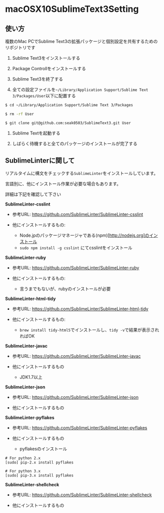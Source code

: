 macOSX10SublimeText3Setting
===========================

使い方
--------

複数のMac PCでSublime Text3の拡張パッケージと個別設定を共有するためのリポジトリです

1. Sublime Text3をインストールする

1. Package Controllをインストールする

1. Sublime Text3を終了する

1. 全ての設定ファイルを`~/Library/Application Support/Sublime Text 3/Packages/User`以下に配置する

```bash
$ cd ~/Library/Application Support/Sublime Text 3/Packages

$ rm -rf User

$ git clone git@github.com:seak0503/SublimeText3.git User
```

1. Sublime Textを起動する

1. しばらく待機すると全てのパッケージのインストールが完了する


SublimeLinterに関して
-----------------------
リアルタイムに構文をチェックする`SublimeLinter`をインストールしています。

言語別に、他にインストール作業が必要な場合もあります。

詳細は下記を確認して下さい

**SublimeLinter-csslint**

* 参考URL: https://github.com/SublimeLinter/SublimeLinter-csslint

* 他にインストールするもの:
   * Node.jpのパッケージマネージャである(npm)[http://nodejs.org]のインストール
   * `sudo npm install -g csslint` にてcsslintをインストール


**SublimeLinter-ruby**

* 参考URL: https://github.com/SublimeLinter/SublimeLinter-ruby

* 他にインストールするもの:
   * 言うまでもないが、rubyのインストールが必要

**SublimeLinter-html-tidy**

* 参考URL: https://github.com/SublimeLinter/SublimeLinter-html-tidy

* 他にインストールするもの:
   * `brew install tidy-html5`でインストールし、`tidy -v`で結果が表示されればOK

**SublimeLinter-javac**

* 参考URL: https://github.com/SublimeLinter/SublimeLinter-javac

* 他にインストールするもの
   * JDK1.7以上

**SublimeLinter-json**

* 参考URL: https://github.com/SublimeLinter/SublimeLinter-json

* 他にインストールするもの

**SublimeLinter-pyflakes**

* 参考URL: https://github.com/SublimeLinter/SublimeLinter-pyflakes

* 他にインストールするもの
   * pyflakesのインストール

```
# For python 2.x
[sudo] pip-2.x install pyflakes

# For python 3.x
[sudo] pip-3.x install pyflakes
```

**SublimeLinter-shellcheck**

* 参考URL: https://github.com/SublimeLinter/SublimeLinter-shellcheck

* 他にインストールするもの

